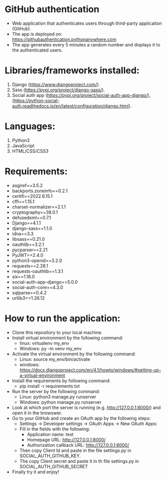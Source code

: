 # GitHub authentication
 - Web application that authenticates users through third-party applicaiton (GitHub).
 - The app is deployed on: https://githubauthentication.pythonanywhere.com
 - The app generates every 5 minutes a random number and displays it to the authenticated users.
 # Libraries/frameworks installed:
  1. Django (https://www.djangoproject.com/).
  2. Sass  (https://pypi.org/project/django-sass/).
  3. Social auth app (https://pypi.org/project/social-auth-app-django/), (https://python-social-auth.readthedocs.io/en/latest/configuration/django.html).
 # Languages:
 1. Python3
 2. JavaScript
 3. HTML/CSS/CSS3
# Requirements:
  - asgiref==3.5.2
  - backports.zoneinfo==0.2.1
  - certifi==2022.6.15.1
  - cffi==1.15.1
  - charset-normalizer==2.1.1
  - cryptography==38.0.1
  - defusedxml==0.7.1
  - Django==4.1.1
  - django-sass==1.1.0
  - idna==3.3
  - libsass==0.21.0
  - oauthlib==3.2.1
  - pycparser==2.21
  - PyJWT==2.4.0
  - python3-openid==3.2.0
  - requests==2.28.1
  - requests-oauthlib==1.3.1
  - six==1.16.0
  - social-auth-app-django==5.0.0
  - social-auth-core==4.3.0
  - sqlparse==0.4.2
  - urllib3==1.26.12
 # How to run the application:
 - Clone this repository to your local machine. 
 - Install virtual environment by the following command: 
   - linux: virtualenv my_env
   - Windows: py -m venv my_env
 - Activate the virtual environment by the following command:
    - Linux: source my_env/bin/activate
    - windows: https://docs.djangoproject.com/en/4.1/howto/windows/#setting-up-a-virtual-environment
 - Install the requirements by following command:
    - pip install -r requirements.txt
  - Run the server by the following command:
    - Linux: python3 manage.py runserver
    - Windows: python manage.py runserver
  - Look at which port the server is running (e.g. http://127.0.0.1:8000/) and open it in the browswer.
  - Go to your GitHub and create an OAuth app by the following steps:
    - Settings -> Developer settings -> OAuth Apps -> New OAuth Apps:
    - Fill in the fields with the following:
      - Application name: test
      - Homepage URL: http://127.0.0.1:8000/
      - Authorization callback URL: http://127.0.0.1:8000/
    - Then copy Client Id and paste in the file settings.py in SOCIAL_AUTH_GITHUB_KEY.
    - The copy Client secret and paste it in th file settings.py in SOCIAL_AUTH_GITHUB_SECRET
  - Finally try it and enjoy! 
     

